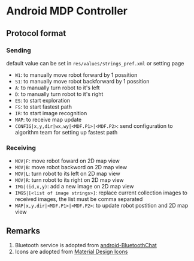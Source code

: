 # Android MDP Controller
## Protocol format
### Sending
default value can be set in `res/values/strings_pref.xml` or setting page
* `W1`: to manually move robot forward by 1 possition
* `S1`: to manually move robot backforward by 1 possition
* `A`: to manually turn robot to it's left
* `D`: to manually turn robot to it's right
* `ES`: to start exploration
* `FS`: to start fastest path
* `IR`: to start image recognition
* `MAP`: to receive map update
* `CONFIG|x,y,dir|wx,wy|<MDF.P1>|<MDF.P2>`: send configuration to algorithm team for setting up fastest path  
  
### Receiving
* `MOV|F`: move robot foward on 2D map view
* `MOV|B`: move robot backword on 2D map view
* `MOV|L`: turn robot to its left on 2D map view
* `MOV|R`: turn robot to its right on 2D map view
* `IMG|(id,x,y)`: add a new image on 2D map view
* `IMGS|[<list of image strings>]`: replace current collection images to received images, the list must be comma separated
* `MAP|x,y,dir|<MDF.P1>|<MDF.P2>`: to update robot postition and 2D map view


## Remarks
1. Bluetooth service is adopted from [android-BluetoothChat][1]
2. Icons are adopted from [Material Design Icons][2]


[1]: https://github.com/googlearchive/android-BluetoothChat
[2]: https://materialdesignicons.com/